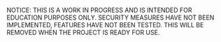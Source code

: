 NOTICE: THIS IS A WORK IN PROGRESS AND IS INTENDED FOR EDUCATION PURPOSES ONLY. SECURITY MEASURES HAVE NOT BEEN IMPLEMENTED, FEATURES HAVE NOT BEEN TESTED. THIS WILL BE REMOVED WHEN THE PROJECT IS READY FOR USE. 
